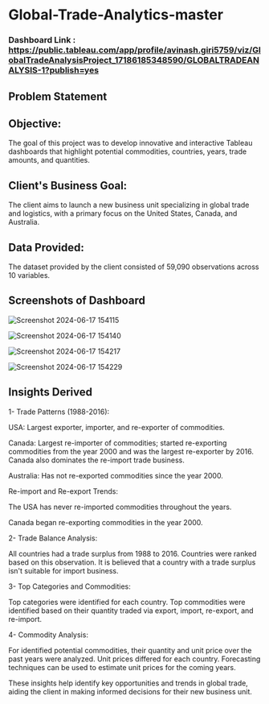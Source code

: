 # Global-Trade-Analytics-master

### Dashboard Link : https://public.tableau.com/app/profile/avinash.giri5759/viz/GlobalTradeAnalysisProject_17186185348590/GLOBALTRADEANALYSIS-1?publish=yes

## Problem Statement

## Objective:
The goal of this project was to develop innovative and interactive Tableau dashboards that highlight potential commodities, countries, years, trade amounts, and quantities.

## Client's Business Goal:
The client aims to launch a new business unit specializing in global trade and logistics, with a primary focus on the United States, Canada, and Australia.

## Data Provided:
The dataset provided by the client consisted of 59,090 observations across 10 variables.


        
## Screenshots of Dashboard

![Screenshot 2024-06-17 154115](https://github.com/avinashgiri324/Tableau--Global-Trade-Analytics-master/assets/140068588/cfe03ea3-cfda-434e-9759-89b7366db7f2)


        


![Screenshot 2024-06-17 154140](https://github.com/avinashgiri324/Tableau--Global-Trade-Analytics-master/assets/140068588/fb72b67c-d006-4ba8-b5d0-9092a4728b00)

        

![Screenshot 2024-06-17 154217](https://github.com/avinashgiri324/Tableau--Global-Trade-Analytics-master/assets/140068588/6ca8b45b-4c90-4ae6-a337-cfdc318b3ef1)
 
 
 
 

![Screenshot 2024-06-17 154229](https://github.com/avinashgiri324/Tableau--Global-Trade-Analytics-master/assets/140068588/d46ca671-de9e-4894-be7d-7192671f26b7)

 
 
## Insights Derived
1- Trade Patterns (1988-2016):

USA: Largest exporter, importer, and re-exporter of commodities.

Canada: Largest re-importer of commodities; started re-exporting commodities from the year 2000 and was the largest re-exporter by 2016. Canada also dominates the re-import trade business.

Australia: Has not re-exported commodities since the year 2000.

Re-import and Re-export Trends:

The USA has never re-imported commodities throughout the years.

Canada began re-exporting commodities in the year 2000.

2- Trade Balance Analysis:

All countries had a trade surplus from 1988 to 2016. Countries were ranked based on this observation.
It is believed that a country with a trade surplus isn't suitable for import business.

3- Top Categories and Commodities:

Top categories were identified for each country.
Top commodities were identified based on their quantity traded via export, import, re-export, and re-import.

4- Commodity Analysis:

For identified potential commodities, their quantity and unit price over the past years were analyzed.
Unit prices differed for each country.
Forecasting techniques can be used to estimate unit prices for the coming years.


These insights help identify key opportunities and trends in global trade, aiding the client in making informed decisions for their new business unit.

